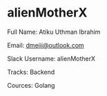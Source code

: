 # alienMotherX

Full Name: Atiku Uthman Ibrahim

Email: dmejii@outlook.com

Slack Username: alienMotherX

Tracks: Backend

Cources: Golang
